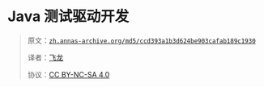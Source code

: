 # Java 测试驱动开发

> 原文：[`zh.annas-archive.org/md5/ccd393a1b3d624be903cafab189c1930`](https://zh.annas-archive.org/md5/ccd393a1b3d624be903cafab189c1930)
> 
> 译者：[飞龙](https://github.com/wizardforcel)
> 
> 协议：[CC BY-NC-SA 4.0](http://creativecommons.org/licenses/by-nc-sa/4.0/)
